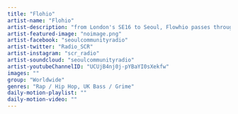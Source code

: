 ```yaml
---
title: "Flohio"	
artist-name: "Flohio"	
artist-description: "from London's SE16 to Seoul, Flowhio passes through the SCR studio to showcase her raw, energetic approach to UK Rap and more "	
artist-featured-image: "noimage.png"	
artist-facebook: "seoulcommunityradio"	
artist-twitter: "Radio_SCR"	
artist-instagram: "scr_radio"	
artist-soundcloud: "seoulcommunityradio"	
artist-youtubeChannelID: "UCUjB4nj0j-pYBaYI0sXekfw"	
images: ""	
group: "Worldwide"	
genres: "Rap / Hip Hop, UK Bass / Grime"	
daily-motion-playlist: ""	
daily-motion-video: ""		
---
```


